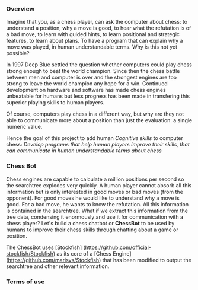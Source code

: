 ### Overview

Imagine that you, as a chess player, can ask the computer about chess: to understand a position, why a move is good, to hear what the refutation is of a bad move, to learn with guided hints, to learn positional and strategic features, to learn about plans. To have a program that can explain why a move was played, in human understandable terms. Why is this not yet possible?

In 1997 Deep Blue settled the question whether computers could play chess strong enough to beat the world champion. Since then the chess battle between men and computer is over and the strongest engines are too strong to leave the world champion any hope for a win.
Continued development on hardware and software has made chess engines unbeatable for humans but less progress has been made in transfering this superior playing skills to human players.

Of course, computers play chess in a different way, but why are they not able to communicate more about a position than just the evaluation: a single numeric value.

Hence the goal of this project to add human *Cognitive skills* to computer chess:
*Develop programs that help human players improve their skills, that can communicate in human understandable terms about chess*


### Chess Bot
Chess engines are capable to calculate a million positions per second so the searchtree explodes very quickly. A human player cannot absorb all this information but is only interested in good moves or bad moves (from the opponent). For good moves he would like to understand why a move is good. For a bad move, he wants to know the refutation.
All this information is contained in the searchtree. What if we extract this information from the tree data, condensing it enormously and use it for communication with a chess player?
Let's build a chess chatbot or **ChessBot** to be used by humans to improve their chess skills through chatting about a game or position.

The ChessBot uses [Stockfish] (https://github.com/official-stockfish/Stockfish) as its core of a [Chess Engine] (https://github.com/marisvs/Stockfish) that has been modified to output the searchtree and other relevant information.


### Terms of use

